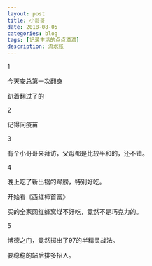 ```yaml
---
layout: post
title: 小哥哥
date: 2018-08-05
categories: blog
tags: [记录生活的点点滴滴]
description: 流水账
---
```


1 

今天安总第一次翻身

趴着翻过了的

2

记得问疫苗

3

有个小哥哥来拜访，父母都是比较平和的，还不错。

4

晚上吃了新出锅的蹄膀，特别好吃。

开始看《西红柿首富》

买的全家网红蜂窝煤不好吃，竟然不是巧克力的。

5

博德之门，竟然掷出了97的半精灵战法。

要稳稳的站后排多招人。

